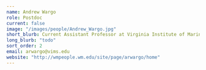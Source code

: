 ```yaml
---
name: Andrew Wargo
role: Postdoc
current: false
image: "/images/people/Andrew_Wargo.jpg"
short_blurb: Current Assistant Professor at Virginia Institute of Marine Science
long_blurb: "todo"
sort_order: 2
email: arwargo@vims.edu
website: "http://wmpeople.wm.edu/site/page/arwargo/home"
---
```

